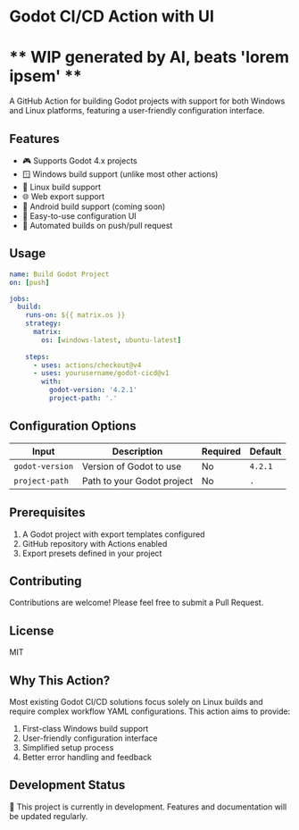 # Godot CI/CD Action with UI
# ** WIP generated by AI, beats 'lorem ipsem' **
A GitHub Action for building Godot projects with support for both Windows and Linux platforms, featuring a user-friendly configuration interface.

## Features

- 🎮 Supports Godot 4.x projects
- 🪟 Windows build support (unlike most other actions)
- 🐧 Linux build support
- 🌐 Web export support
- 📱 Android build support (coming soon)
- 🔧 Easy-to-use configuration UI
- 🚀 Automated builds on push/pull request

## Usage

```yaml
name: Build Godot Project
on: [push]

jobs:
  build:
    runs-on: ${{ matrix.os }}
    strategy:
      matrix:
        os: [windows-latest, ubuntu-latest]
    
    steps:
      - uses: actions/checkout@v4
      - uses: yourusername/godot-cicd@v1
        with:
          godot-version: '4.2.1'
          project-path: '.'
```

## Configuration Options

| Input | Description | Required | Default |
|-------|-------------|----------|---------|
| `godot-version` | Version of Godot to use | No | `4.2.1` |
| `project-path` | Path to your Godot project | No | `.` |

## Prerequisites

1. A Godot project with export templates configured
2. GitHub repository with Actions enabled
3. Export presets defined in your project

## Contributing

Contributions are welcome! Please feel free to submit a Pull Request.

## License

MIT

## Why This Action?

Most existing Godot CI/CD solutions focus solely on Linux builds and require complex workflow YAML configurations. This action aims to provide:

1. First-class Windows build support
2. User-friendly configuration interface
3. Simplified setup process
4. Better error handling and feedback

## Development Status

🚧 This project is currently in development. Features and documentation will be updated regularly.